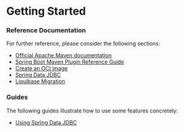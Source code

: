 # Getting Started

### Reference Documentation
For further reference, please consider the following sections:

* [Official Apache Maven documentation](https://maven.apache.org/guides/index.html)
* [Spring Boot Maven Plugin Reference Guide](https://docs.spring.io/spring-boot/docs/2.3.4.RELEASE/maven-plugin/reference/html/)
* [Create an OCI image](https://docs.spring.io/spring-boot/docs/2.3.4.RELEASE/maven-plugin/reference/html/#build-image)
* [Spring Data JDBC](https://docs.spring.io/spring-data/jdbc/docs/current/reference/html/)
* [Liquibase Migration](https://docs.spring.io/spring-boot/docs/2.3.4.RELEASE/reference/htmlsingle/#howto-execute-liquibase-database-migrations-on-startup)

### Guides
The following guides illustrate how to use some features concretely:

* [Using Spring Data JDBC](https://github.com/spring-projects/spring-data-examples/tree/master/jdbc/basics)

